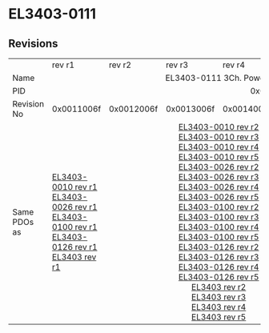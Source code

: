 # EL3403-0111

## Revisions
<table>
<tr>
<td></td>
<td>rev r1</td>
<td>rev r2</td>
<td>rev r3</td>
<td>rev r4</td>
<td>rev r5</td>
<td>rev r6</td>
<td>rev r7</td>
<td>rev r8</td>
</tr>
<tr>
<td>Name</td>
<td colspan=8 align="center">EL3403-0111 3Ch. Power Measuring, 1A+100mA+10mA</td>
</tr>
<tr>
<td>PID</td>
<td colspan=8 align="center">0x0d4b3052</td>
</tr>
<tr>
<td>Revision No</td>
<td>0x0011006f</td>
<td>0x0012006f</td>
<td>0x0013006f</td>
<td>0x0014006f</td>
<td>0x0015006f</td>
<td>0x0016006f</td>
<td>0x0017006f</td>
<td>0x0018006f</td>
</tr>
<tr>
<td>Same PDOs as</td>
<td><a href="EL3403-0010.md">EL3403-0010 rev r1</a><br/><a href="EL3403-0026.md">EL3403-0026 rev r1</a><br/><a href="EL3403-0100.md">EL3403-0100 rev r1</a><br/><a href="EL3403-0126.md">EL3403-0126 rev r1</a><br/><a href="EL3403.md">EL3403 rev r1</a></td>
<td colspan=4 align="center"><a href="EL3403-0010.md">EL3403-0010 rev r2</a><br/><a href="EL3403-0010.md">EL3403-0010 rev r3</a><br/><a href="EL3403-0010.md">EL3403-0010 rev r4</a><br/><a href="EL3403-0010.md">EL3403-0010 rev r5</a><br/><a href="EL3403-0026.md">EL3403-0026 rev r2</a><br/><a href="EL3403-0026.md">EL3403-0026 rev r3</a><br/><a href="EL3403-0026.md">EL3403-0026 rev r4</a><br/><a href="EL3403-0026.md">EL3403-0026 rev r5</a><br/><a href="EL3403-0100.md">EL3403-0100 rev r2</a><br/><a href="EL3403-0100.md">EL3403-0100 rev r3</a><br/><a href="EL3403-0100.md">EL3403-0100 rev r4</a><br/><a href="EL3403-0100.md">EL3403-0100 rev r5</a><br/><a href="EL3403-0126.md">EL3403-0126 rev r2</a><br/><a href="EL3403-0126.md">EL3403-0126 rev r3</a><br/><a href="EL3403-0126.md">EL3403-0126 rev r4</a><br/><a href="EL3403-0126.md">EL3403-0126 rev r5</a><br/><a href="EL3403.md">EL3403 rev r2</a><br/><a href="EL3403.md">EL3403 rev r3</a><br/><a href="EL3403.md">EL3403 rev r4</a><br/><a href="EL3403.md">EL3403 rev r5</a></td>
<td colspan=3 align="center"><a href="EL3403-0010.md">EL3403-0010 rev r6</a><br/><a href="EL3403-0010.md">EL3403-0010 rev r7</a><br/><a href="EL3403-0010.md">EL3403-0010 rev r8</a><br/><a href="EL3403-0026.md">EL3403-0026 rev r6</a><br/><a href="EL3403-0026.md">EL3403-0026 rev r7</a><br/><a href="EL3403-0026.md">EL3403-0026 rev r8</a><br/><a href="EL3403-0100.md">EL3403-0100 rev r6</a><br/><a href="EL3403-0100.md">EL3403-0100 rev r7</a><br/><a href="EL3403-0100.md">EL3403-0100 rev r8</a><br/><a href="EL3403-0126.md">EL3403-0126 rev r6</a><br/><a href="EL3403-0126.md">EL3403-0126 rev r7</a><br/><a href="EL3403-0126.md">EL3403-0126 rev r8</a><br/><a href="EL3403-0333.md">EL3403-0333 rev r7</a><br/><a href="EL3403-0333.md">EL3403-0333 rev r8</a><br/><a href="EL3403.md">EL3403 rev r6</a><br/><a href="EL3403.md">EL3403 rev r7</a></td>
</tr>
</table>
